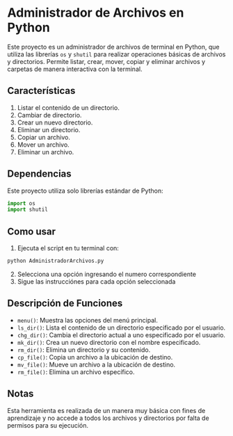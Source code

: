 # Administrador de Archivos en Python

Este proyecto es un administrador de archivos de terminal en Python, que utiliza las librerías `os` y `shutil` para realizar operaciones básicas de archivos y directorios. Permite listar, crear, mover, copiar y eliminar archivos y carpetas de manera interactiva con la terminal.

## Características

1. Listar el contenido de un directorio.
2. Cambiar de directorio.
3. Crear un nuevo directorio.
4. Eliminar un directorio.
5. Copiar un archivo.
6. Mover un archivo.
7. Eliminar un archivo.

## Dependencias

Este proyecto utiliza solo librerías estándar de Python:

```python
import os
import shutil
```

## Como usar

1. Ejecuta el script en tu terminal con:

```python
python AdministradorArchivos.py
```

2. Selecciona una opción ingresando el numero correspondiente
3. Sigue las instrucciónes para cada opción seleccionada

## Descripción de Funciones

- `menu()`: Muestra las opciones del menú principal.
- `ls_dir()`: Lista el contenido de un directorio especificado por el usuario.
- `chg_dir()`: Cambia el directorio actual a uno especificado por el usuario.
- `mk_dir()`: Crea un nuevo directorio con el nombre especificado.
- `rm_dir()`: Elimina un directorio y su contenido.
- `cp_file()`: Copia un archivo a la ubicación de destino.
- `mv_file()`: Mueve un archivo a la ubicación de destino.
- `rm_file()`: Elimina un archivo específico.

## Notas

Esta herramienta es realizada de un manera muy básica con fines de aprendizaje y no accede a todos los archivos y directorios por falta de permisos para su ejecución.
